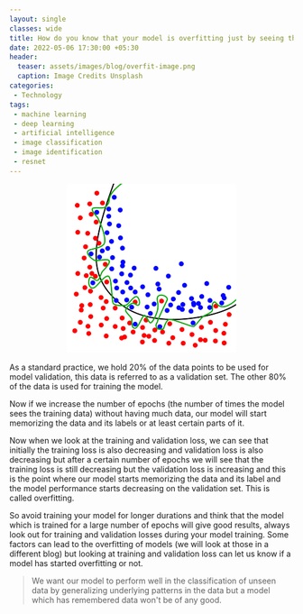 ```yaml
---  
layout: single  
classes: wide  
title: How do you know that your model is overfitting just by seeing the training and validation loss? 
date: 2022-05-06 17:30:00 +05:30  
header:  
  teaser: assets/images/blog/overfit-image.png 
  caption: Image Credits Unsplash  
categories:  
 - Technology  
tags:  
 - machine learning  
 - deep learning   
 - artificial intelligence 
 - image classification
 - image identification
 - resnet
---  
```

<img src="/assets/images/blog/overfit-image.png" alt="overfit-image-quora.png" style="width:10%, height:10%; display: block; margin-left: auto; margin-right: auto;"/>  
<br>As a standard practice, we hold 20% of the data points to be used for model validation, this data is referred to as a validation set. The other 80% of the data is used for training the model.

Now if we increase the number of epochs (the number of times the model sees the training data) without having much data, our model will start memorizing the data and its labels or at least certain parts of it. 

Now when we look at the training and validation loss, we can see that initially the training loss is also decreasing and validation loss is also decreasing but after a certain number of epochs we will see that the training loss is still decreasing but the validation loss is increasing and this is the point where our model starts memorizing the data and its label and the model performance starts decreasing on the validation set. This is called overfitting.

So avoid training your model for longer durations and think that the model which is trained for a large number of epochs will give good results, always look out for training and validation losses during your model training. Some factors can lead to the overfitting of models (we will look at those in a different blog) but looking at training and validation loss can let us know if a model has started overfitting or not. 

>We want our model to perform well in the classification of unseen data by generalizing underlying patterns in the data but a model which has remembered data won't be of any good.
